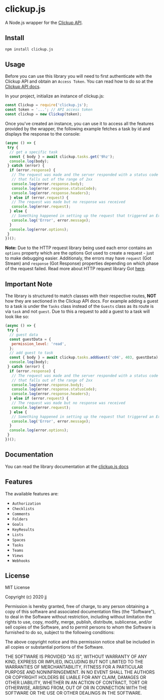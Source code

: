 # clickup.js

A Node.js wrapper for the [Clickup API](https://clickup.com/api).

## Install

```sh
npm install clickup.js
```

## Usage

Before you can use this library you will need to first authenticate with the Clickup API and obtain an `Access Token`. You can read how to do so at the [Clickup API docs](https://clickup.com/api).

In your project, initialize an instance of clickup.js:

```js
const Clickup = require('clickup.js');
const token = '...'; // API access token
const clickup = new Clickup(token);
```

Once you've created an instance, you can use it to access all the features provided by the wrapper, the following example fetches a task by id and displays the response to the console:

```js
(async () => {
 try {
  // get a specific task
  const { body } = await clickup.tasks.get('9hz');
  console.log(body);
 } catch (error) {
  if (error.response) {
   // The request was made and the server responded with a status code
   // that falls out of the range of 2xx
   console.log(error.response.body);
   console.log(error.response.statusCode);
   console.log(error.response.headers);
  } else if (error.request) {
   // The request was made but no response was received
   console.log(error.request);
  } else {
   // Something happened in setting up the request that triggered an Error
   console.log('Error', error.message);
  }
  console.log(error.options);
 }
})();
```

**Note:** Due to the HTTP request library being used each error contains an `options` property which are the options Got used to create a request - just to make debugging easier. Additionaly, the errors may have `request` (Got Stream) and `response` (Got Response) properties depending on which phase of the request failed. Read more about HTTP request library Got [here](https://github.com/sindresorhus/got).

## Important Note

The library is structured to match classes with their respective routes, **NOT** how they are sectioned in the Clickup API docs. For example adding a guest to a task is under the `Tasks` class instead of the `Guests` class as its route is via `task` and not `guest`. Due to this a request to add a guest to a task will look like so:

```js
(async () => {
 try {
  // guest data
  const guestData = {
   permission_level: 'read',
  };
  // add guest to task
  const { body } = await clickup.tasks.addGuest('c04', 403, guestData);
  console.log(body);
 } catch (error) {
  if (error.response) {
   // The request was made and the server responded with a status code
   // that falls out of the range of 2xx
   console.log(error.response.body);
   console.log(error.response.statusCode);
   console.log(error.response.headers);
  } else if (error.request) {
   // The request was made but no response was received
   console.log(error.request);
  } else {
   // Something happened in setting up the request that triggered an Error
   console.log('Error', error.message);
  }
  console.log(error.options);
 }
})();
```

## Documentation

You can read the library documentation at the [clickup.js docs](https://comfortablycoding.github.io/clickup.js)

## Features

The available features are:

- `Authorization`
- `Checklists`
- `Comments`
- `Folders`
- `Goals`
- `KeyResults`
- `Lists`
- `Spaces`
- `Tasks`
- `Teams`
- `Views`
- `Webhooks`

## License

MIT License

Copyright (c) 2020 jj

Permission is hereby granted, free of charge, to any person obtaining a copy
of this software and associated documentation files (the "Software"), to deal
in the Software without restriction, including without limitation the rights
to use, copy, modify, merge, publish, distribute, sublicense, and/or sell
copies of the Software, and to permit persons to whom the Software is
furnished to do so, subject to the following conditions:

The above copyright notice and this permission notice shall be included in all
copies or substantial portions of the Software.

THE SOFTWARE IS PROVIDED "AS IS", WITHOUT WARRANTY OF ANY KIND, EXPRESS OR
IMPLIED, INCLUDING BUT NOT LIMITED TO THE WARRANTIES OF MERCHANTABILITY,
FITNESS FOR A PARTICULAR PURPOSE AND NONINFRINGEMENT. IN NO EVENT SHALL THE
AUTHORS OR COPYRIGHT HOLDERS BE LIABLE FOR ANY CLAIM, DAMAGES OR OTHER
LIABILITY, WHETHER IN AN ACTION OF CONTRACT, TORT OR OTHERWISE, ARISING FROM,
OUT OF OR IN CONNECTION WITH THE SOFTWARE OR THE USE OR OTHER DEALINGS IN THE
SOFTWARE.
